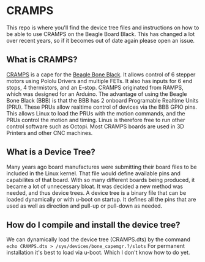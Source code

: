# CRAMPS
This repo is where you'll find the device tree files and instructions on how to be able to use CRAMPS on the Beagle Board Black. This has changed a lot over recent years, so if it becomes out of date again please open an issue.

## What is CRAMPS?
[CRAMPS](https://github.com/cdsteinkuehler/bobc_hardware/tree/CRAMPS/CRAMPS) is a cape for the [Beagle Bone Black](https://beagleboard.org/black). It allows control of 6 stepper motors using Pololu Drivers and multiple FETs. It also has inputs for 6 end stops, 4 thermistors, and an E-stop. CRAMPS originated from RAMPS, which was designed for an Arduino.
The advantage of using the Beagle Bone Black (BBB) is that the BBB has 2 onboard Programable Realtime Units (PRU). These PRUs allow realtime control of devices via the BBB GPIO pins. This allows Linux to load the PRUs with the motion commands, and the PRUs control the motion and timing. Linus is therefore free to run other control software such as Octopi.
Most CRAMPS boards are used in 3D Printers and other CNC machines.

## What is a Device Tree?
Many years ago board manufactures were submitting their board files to be included in the Linux kernel. That file would define available pins and capabilites of that board. With so many different boards being produced, it became a lot of unnecessary bloat. It was decided a new method was needed, and thus device trees.
A device tree is a binary file that can be loaded dynamically or with u-boot on startup. It defines all the pins that are used as well as direction and pull-up or pull-down as needed.

## How do I compile and install the device tree?
We can dynamically load the device tree (CRAMPS.dts) by the command <code>echo CRAMPS.dts > /sys/devices/bone_capemgr.?/slots</code>
For permanent installation it's best to load via u-boot. Which I don't know how to do yet.
